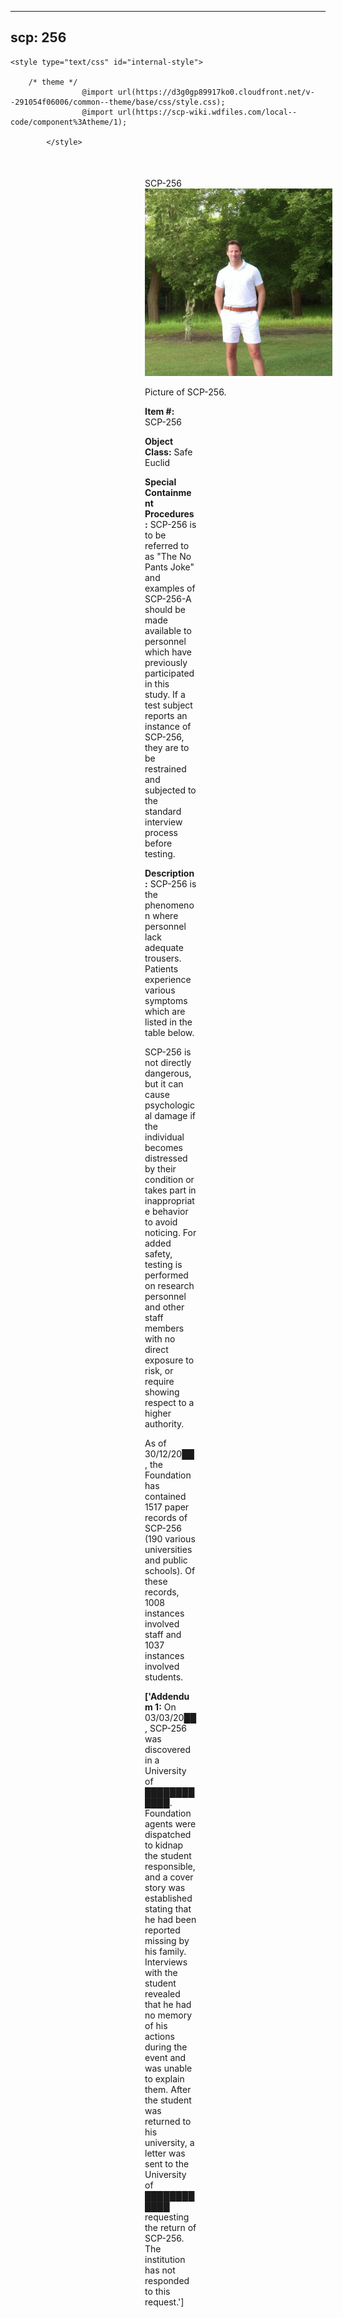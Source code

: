 
---
scp: 256
---

<head>
    <title>256 - SCP Foundation</title>
    
    <style type="text/css" id="internal-style">
                
        /* theme */
                    @import url(https://d3g0gp89917ko0.cloudfront.net/v--291054f06006/common--theme/base/css/style.css);
                    @import url(https://scp-wiki.wdfiles.com/local--code/component%3Atheme/1);
            
            </style>
<style>
iframe.scpnet-interwiki-frame { height: 0; }
</style>

</head>

<div id="main-content" style="margin: 50px 206px 20px 215px;">
<div id="action-area-top"></div>
<div id="page-title">SCP-256</div>
<div id="page-content">
<div style="text-align: right;"></div>
<div class="scp-image-block block-right" style="width:300px;"><img src="https://raw.githubusercontent.com/lucmaki/this-scp-does-not-exist/main/imgs/256.png" style="width:300px;" alt="256.jpg" class="image">
<div class="scp-image-caption" style="width:300px;">
<p>Picture of SCP-256.</p>
</div>
</div>
<p><strong>Item #:</strong> SCP-256</p>
<p><strong>Object Class:</strong> Safe Euclid</p>
<p><strong>Special Containment Procedures:</strong> SCP-256 is to be referred to as "The No Pants Joke" and examples of SCP-256-A should be made available to personnel which have previously participated in this study. If a test subject reports an instance of SCP-256, they are to be restrained and subjected to the standard interview process before testing.</p>
<p><strong>Description:</strong> SCP-256 is the phenomenon where personnel lack adequate trousers. Patients experience various symptoms which are listed in the table below.</p><p>SCP-256 is not directly dangerous, but it can cause psychological damage if the individual becomes distressed by their condition or takes part in inappropriate behavior to avoid noticing. For added safety, testing is performed on research personnel and other staff members with no direct exposure to risk, or require showing respect to a higher authority.</p><p>As of 30/12/20██, the Foundation has contained 1517 paper records of SCP-256 (190 various universities and public schools). Of these records, 1008 instances involved staff and 1037 instances involved students.</p>
<p> <strong>['Addendum 1:</strong> On 03/03/20██, SCP-256 was discovered in a University of ████████████. Foundation agents were dispatched to kidnap the student responsible, and a cover story was established stating that he had been reported missing by his family. Interviews with the student revealed that he had no memory of his actions during the event and was unable to explain them. After the student was returned to his university, a letter was sent to the University of ████████████ requesting the return of SCP-256. The institution has not responded to this request.']</p>

<div class="footer-wikiwalk-nav">
<div style="text-align: center;">
</div>
</div>
</div>
</div>
</div>